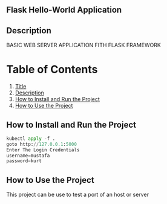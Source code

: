  ## Flask Hello-World Application

 ## Description
 BASIC WEB SERVER APPLICATION FITH FLASK 
 FRAMEWORK

 # Table of Contents
 
1. [Title](#Flask-Hello-World-Application)
2. [Description](#Description)
3. [How to Install and Run the Project](#How-to-Install-and-Run-the-Project)
4. [How to Use the Project](#How-to-Use-the-Project) 


 ## How to Install and Run the Project
```python
kubectl apply -f .
goto http://127.0.0.1:5000
Enter The Login Credentials
username=mustafa
password=kurt
```

 ## How to Use the Project
 This project can be use to test a port of an host or server